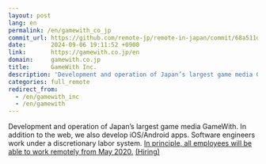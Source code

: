 ```yaml
---
layout: post
lang: en
permalink: /en/gamewith_co_jp
commit_url: https://github.com/remote-jp/remote-in-japan/commit/68a511dd08061fac8a0a9cfdbac130bff787ee2b
date:       2024-09-06 19:11:52 +0900
link:       https://gamewith.co.jp/en
domain:     gamewith.co.jp
title:      GameWith Inc.
description: 'Development and operation of Japan’s largest game media GameWith. In addition to the web, we also develop iOS/Android apps. Software engineers work under a discretionary labor system. In principle, all employees will be able to work remotely from May 2020. (Hiring)'
categories: full_remote
redirect_from:
  - /en/gamewith_inc
  - /en/gamewith
---
```


<p>Development and operation of Japan’s largest game media GameWith. In addition to the web, we also develop iOS/Android apps. Software engineers work under a discretionary labor system. <a href="https://gamewith.co.jp/posts/QQt5Mnba">In principle, all employees will be able to work remotely from May 2020.</a> <a href="https://www.wantedly.com/companies/gamewith/projects">(Hiring)</a></p>
